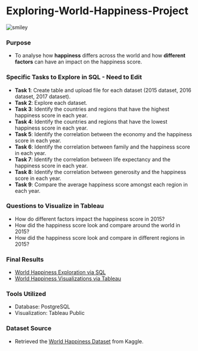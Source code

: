 # Exploring-World-Happiness-Project
![smiley](https://github.com/JennaDahan/Exploring-World-Happiness-Project/assets/142054522/1ec2ace6-4b74-4336-813a-68b93a043762)

### Purpose
- To analyse how **happiness** differs across the world and how **different factors** can have an impact on the happiness score. 

### Specific Tasks to Explore in SQL - Need to Edit
- **Task 1**: Create table and upload file for each dataset (2015 dataset, 2016 dataset, 2017 dataset).
- **Task 2**: Explore each dataset.
- **Task 3**: Identify the countries and regions that have the highest happiness score in each year.
- **Task 4**: Identify the countries and regions that have the lowest happiness score in each year.
- **Task 5**: Identify the correlation between the economy and the happiness score in each year.
- **Task 6**: Identify the correlation between family and the happiness score in each year.
- **Task 7**: Identify the correlation between life expectancy and the happiness score in each year.
- **Task 8**: Identify the correlation between generosity and the happiness score in each year.
- **Task 9**: Compare the average happiness score amongst each region in each year.

### Questions to Visualize in Tableau
- How do different factors impact the happiness score in 2015?
- How did the happiness score look and compare around the world in 2015?
- How did the happiness score look and compare in different regions in 2015?

### Final Results
- [World Happiness Exploration via SQL](https://github.com/JennaDahan/Exploring-World-Happiness-Project/blob/main/HappinessExploration_Query.sql)
- [World Happiness Visualizations via Tableau](https://public.tableau.com/views/WorldHappiness_Maybe/Dashboard1?:language=en-US&:display_count=n&:origin=viz_share_link)

### Tools Utilized
- Database: PostgreSQL
- Visualization: Tableau Public 

### Dataset Source
- Retrieved the [World Happiness Dataset](https://www.kaggle.com/datasets/unsdsn/world-happiness?select=2015.csv) from Kaggle.
